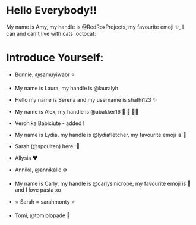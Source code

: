 # Hello Everybody!! 

My name is Amy, my handle is @RedRoxProjects, my favourite emoji :sparkles:, I can and can't live with cats :octocat:

# Introduce Yourself:

* Bonnie, @samuyiwabr :star:

* My name is Laura, my handle is @lauralyh

* Hello my name is Serena and my username is shathi123 :sparkles:

* My name is Alex, my handle is @abakker16 :dancer: :japanese_ogre: :ok_woman:

* Veronika Babiciute - added !

* My name is Lydia, my handle is @lydiafletcher, my favourite emoji is :dog:

* Sarah (@spoulten) here! :whale2:

* Allysia :heart:

* Annika, @annikalle :snowflake:

* My name is Carly, my handle is @carlysinicrope, my favourite emoji is :unicorn: and I love pasta xo

* :star: Sarah = sarahmonty :star:

* Tomi, @tomiolopade :rocket: